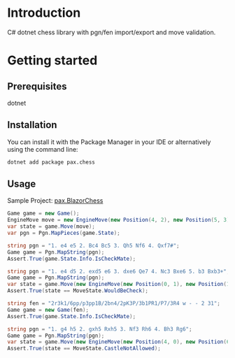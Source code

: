 # Introduction

C# dotnet chess library with pgn/fen import/export and move validation.

# Getting started
## Prerequisites
dotnet

## Installation
You can install it with the Package Manager in your IDE or alternatively using the command line:

```bash
dotnet add package pax.chess
```
## Usage

Sample Project: [pax.BlazorChess](https://github.com/ipax77/pax.BlazorChess)

```csharp
Game game = new Game();
EngineMove move = new EngineMove(new Position(4, 2), new Position(5, 3));
var state = game.Move(move);
var pgn = Pgn.MapPieces(game.State);
```
```csharp
string pgn = "1. e4 e5 2. Bc4 Bc5 3. Qh5 Nf6 4. Qxf7#";
Game game = Pgn.MapString(pgn);
Assert.True(game.State.Info.IsCheckMate);

```
```csharp
string pgn = "1. e4 d5 2. exd5 e6 3. dxe6 Qe7 4. Nc3 Bxe6 5. b3 Bxb3+";
Game game = Pgn.MapString(pgn);
var state = game.Move(new EngineMove(new Position(0, 1), new Position(1, 2)));
Assert.True(state == MoveState.WouldBeCheck);
```
```csharp
string fen = "2r3k1/6pp/p3pp1B/2bn4/2pK3P/3b1PR1/P7/3R4 w - - 2 31";
Game game = new Game(fen);
Assert.True(game.State.Info.IsCheckMate);

```
```csharp
string pgn = "1. g4 h5 2. gxh5 Rxh5 3. Nf3 Rh6 4. Bh3 Rg6";
Game game = Pgn.MapString(pgn);
var state = game.Move(new EngineMove(new Position(4, 0), new Position(6, 0)));
Assert.True(state == MoveState.CastleNotAllowed);
```